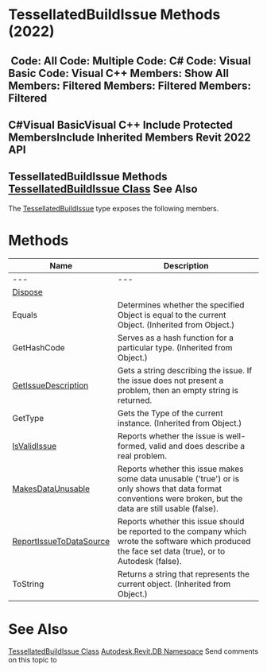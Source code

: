 # TessellatedBuildIssue Methods (2022)

﻿
 Code: All Code: Multiple Code: C# Code: Visual Basic Code: Visual C++  Members: Show All Members: Filtered Members: Filtered Members: Filtered   
---  
C#Visual BasicVisual C++
Include Protected MembersInclude Inherited Members
Revit 2022 API  
---  
TessellatedBuildIssue Methods  
[TessellatedBuildIssue Class](123454f4-f295-c687-213b-da97c032aba6.md "TessellatedBuildIssue Class") See Also  
---  
The [TessellatedBuildIssue](123454f4-f295-c687-213b-da97c032aba6.md "TessellatedBuildIssue Class") type exposes the following members.
# Methods
| Name | Description |
| --- | --- |
| --- | --- | --- |
| [Dispose](af2ff164-3247-3a9f-6d84-a63d5dae899c.md "Dispose Method") |
| Equals | Determines whether the specified Object is equal to the current Object. (Inherited from Object.) |
| GetHashCode | Serves as a hash function for a particular type.  (Inherited from Object.) |
| [GetIssueDescription](5588d9b9-bde0-98ba-1ed2-0003300db90d.md "GetIssueDescription Method") | Gets a string describing the issue. If the issue does not present a problem, then an empty string is returned. |
| GetType | Gets the Type of the current instance. (Inherited from Object.) |
| [IsValidIssue](3d5943e5-deb3-2daf-e528-78d498e6b038.md "IsValidIssue Method") | Reports whether the issue is well-formed, valid and does describe a real problem. |
| [MakesDataUnusable](60eedd37-6a15-9af4-cd05-d213748d06a0.md "MakesDataUnusable Method") | Reports whether this issue makes some data unusable ('true') or is only shows that data format conventions were broken, but the data are still usable (false). |
| [ReportIssueToDataSource](e47fc5bf-bcf3-19a1-2045-b76cf01cd535.md "ReportIssueToDataSource Method") | Reports whether this issue should be reported to the company which wrote the software which produced the face set data (true), or to Autodesk (false). |
| ToString | Returns a string that represents the current object. (Inherited from Object.) |

# See Also
[TessellatedBuildIssue Class](123454f4-f295-c687-213b-da97c032aba6.md "TessellatedBuildIssue Class")
[Autodesk.Revit.DB Namespace](87546ba7-461b-c646-cbb1-2cb8f5bff8b2.md "Autodesk.Revit.DB Namespace")
Send comments on this topic to 